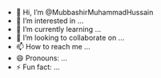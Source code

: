 - 👋 Hi, I’m @MubbashirMuhammadHussain
- 👀 I’m interested in ...
- 🌱 I’m currently learning ...
- 💞️ I’m looking to collaborate on ...
- 📫 How to reach me ...
- 😄 Pronouns: ...
- ⚡ Fun fact: ...

<!---
MubbashirMuhammadHussain/MubbashirMuhammadHussain is a ✨ special ✨ repository because its `README.md` (this file) appears on your GitHub profile.
You can click the Preview link to take a look at your changes. {-}
---> 